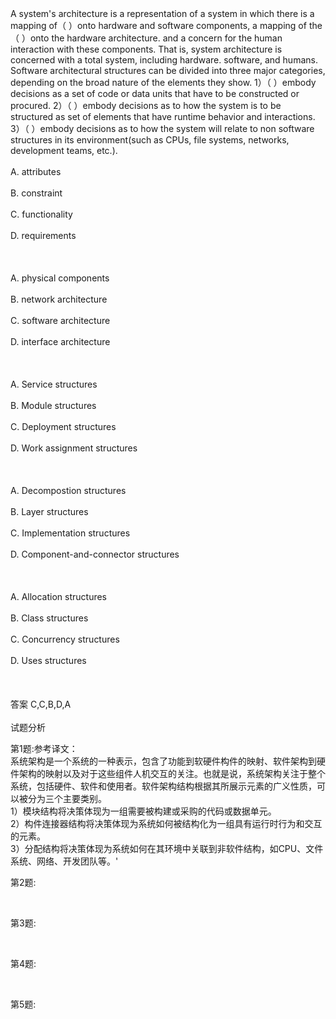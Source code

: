 <div class="detail lh2">A system's architecture is a representation of a system in which there is a mapping of（  ）onto hardware and software components, a mapping of the（  ）onto the hardware architecture. and a concern for the human interaction with these components. That is, system architecture is concerned with a total system, including hardware. software, and humans. Software architectural structures can be divided into three major categories, depending on the broad nature of the elements they show. 1）（  ）embody decisions as a set of code or data units that have to be constructed or procured. 2）（  ）embody decisions as to how the system is to be structured as set of elements that have runtime behavior and interactions. 3）（  ）embody decisions as to how the system will relate to non software structures in its environment(such as CPUs, file systems, networks, development teams, etc.).<br/><br/>A. attributes<br/><br/>B. constraint<br/><br/>C. functionality<br/><br/>D. requirements<br/><br/><br/><br/>A. physical components<br/><br/>B. network architecture<br/><br/>C. software architecture<br/><br/>D. interface architecture<br/><br/><br/><br/>A. Service structures<br/><br/>B. Module structures<br/><br/>C. Deployment structures<br/><br/>D. Work assignment structures<br/><br/><br/><br/>A. Decompostion structures<br/><br/>B. Layer structures<br/><br/>C. Implementation structures<br/><br/>D. Component-and-connector structures<br/><br/><br/><br/>A. Allocation structures<br/><br/>B. Class structures<br/><br/>C. Concurrency structures<br/><br/>D. Uses structures<br/><br/><br/><br/>答案 C,C,B,D,A<br/><br/>试题分析<br/><p>第1题:参考译文：<br/>系统架构是一个系统的一种表示，包含了功能到软硬件构件的映射、软件架构到硬件架构的映射以及对于这些组件人机交互的关注。也就是说，系统架构关注于整个系统，包括硬件、软件和使用者。软件架构结构根据其所展示元素的广义性质，可以被分为三个主要类别。<br/>1）模块结构将决策体现为一组需要被构建或采购的代码或数据单元。<br/>2）构件连接器结构将决策体现为系统如何被结构化为一组具有运行时行为和交互的元素。<br/>3）分配结构将决策体现为系统如何在其环境中关联到非软件结构，如CPU、文件系统、网络、开发团队等。'</p><p>第2题:</p><p><br/></p><p>第3题:</p><p><br/></p><p>第4题:</p><p><br/></p><p>第5题:</p><p><br/></p></div>